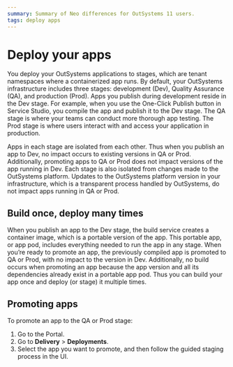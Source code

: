 ```yaml
---
summary: Summary of Neo differences for OutSystems 11 users.  
tags: deploy apps 
---
```


# Deploy your apps

You deploy your OutSystems applications to stages, which are tenant namespaces where a containerized app runs. By default, your OutSystems infrastructure includes three stages: development (Dev), Quality Assurance (QA), and production (Prod). Apps you publish during development reside in the Dev stage. For example, when you use the One-Click Publish button in Service Studio, you compile the app and publish it to the Dev stage. The QA stage is where your teams can conduct more thorough app testing. The Prod stage is where users interact with and access your application in production. 

Apps in each stage are isolated from each other. Thus when you publish an app to Dev, no impact occurs to existing versions in QA or Prod. Additionally, promoting apps to QA or Prod does not impact versions of the app running in Dev. Each stage is also isolated from changes made to the OutSystems platform. Updates to the OutSystems platform version in your infrastructure, which is a transparent process handled by OutSystems, do not impact apps running in QA or Prod. 

## Build once, deploy many times

When you publish an app to the Dev stage, the build service creates a container image, which is a portable version of the app. This portable app, or app pod, includes everything needed to run the app in any stage. When you’re ready to promote an app, the previously compiled app is promoted to QA or Prod, with no impact to the version in Dev. Additionally, no build occurs when promoting an app because the app version and all its dependencies already exist in a portable app pod. Thus you can build your app once and deploy (or stage) it multiple times.

## Promoting apps

To promote an app to the QA or Prod stage:

1. Go to the Portal.
2. Go to **Delivery** > **Deployments**.
3. Select the app you want to promote, and then follow the guided staging process in the UI.

